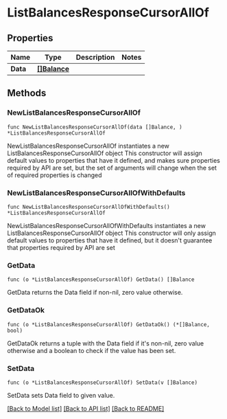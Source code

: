 # ListBalancesResponseCursorAllOf

## Properties

Name | Type | Description | Notes
------------ | ------------- | ------------- | -------------
**Data** | [**[]Balance**](Balance.md) |  |

## Methods

### NewListBalancesResponseCursorAllOf

`func NewListBalancesResponseCursorAllOf(data []Balance, ) *ListBalancesResponseCursorAllOf`

NewListBalancesResponseCursorAllOf instantiates a new ListBalancesResponseCursorAllOf object
This constructor will assign default values to properties that have it defined,
and makes sure properties required by API are set, but the set of arguments
will change when the set of required properties is changed

### NewListBalancesResponseCursorAllOfWithDefaults

`func NewListBalancesResponseCursorAllOfWithDefaults() *ListBalancesResponseCursorAllOf`

NewListBalancesResponseCursorAllOfWithDefaults instantiates a new ListBalancesResponseCursorAllOf object
This constructor will only assign default values to properties that have it defined,
but it doesn't guarantee that properties required by API are set

### GetData

`func (o *ListBalancesResponseCursorAllOf) GetData() []Balance`

GetData returns the Data field if non-nil, zero value otherwise.

### GetDataOk

`func (o *ListBalancesResponseCursorAllOf) GetDataOk() (*[]Balance, bool)`

GetDataOk returns a tuple with the Data field if it's non-nil, zero value otherwise
and a boolean to check if the value has been set.

### SetData

`func (o *ListBalancesResponseCursorAllOf) SetData(v []Balance)`

SetData sets Data field to given value.



[[Back to Model list]](../README.md#documentation-for-models) [[Back to API list]](../README.md#documentation-for-api-endpoints) [[Back to README]](../README.md)
